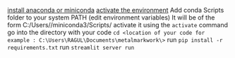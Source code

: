 [install anaconda or miniconda](https://docs.conda.io/en/latest/miniconda.html)
[activate the environment](https://conda.io/projects/conda/en/latest/user-guide/tasks/manage-environments.html#activating-an-environment)
    Add conda Scripts folder to your system PATH (edit environment variables)
    It will be of the form C:/Users/<USERNAME>/miniconda3/Scripts/
    activate it using the `activate` command
go into the directory with your code `cd <location of your code for example : C:\Users\RAGUL\Documents\metalmarkwork\>`
run `pip install -r requirements.txt`
run `streamlit server run`



